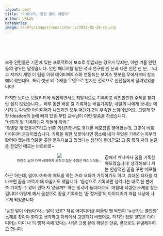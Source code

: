 ```yaml
---
layout: post
title: "아이디어, 등잔 밑이 어둡다"
author: UXLab
categories:
image: assets/images/news/interns/2022-02-28-sm.png
---
```



<br>
<br>
<br><br>
보통 인턴들은 기존에 있는 프로젝트에 보조로 투입되는 경우가 많지만, 이번 겨울 인턴들의 경우는 달랐습니다. 인턴 매니저를 맡은 석사 연구원 한 분과 다른 인턴 한 분, 그리고 저까지 세명 이 팀을 이뤄 데이터베이스와 연동되는 보이스 챗봇을 무에서부터 창조해야 했는데요. 특히 챗봇 의 주제를 무엇으로 할지는 전적으로 인턴들에게 달려있었습니다!
<br><br>
하지만 보이스 모달리티에 적합하면서도 자발적으로 기록하고 확인할만한 주제를 찾기란 쉽지 않았습니다... 하루 동안 배운 걸 기록하는 배움기록장, 내일의 나에게 보내는 메시지 등 다양한 아이디어가 나왔지만 모두 어딘가 2% 부족한 느낌이었어요. 그렇게 한창 ideation의 늪에 빠져 있을 무렵 교수님이 이런 말씀을 하셨습니다.
<br>
“너희가 뭘 기록하는지 되돌아 봐봐.”
<br>
‘특별할 게 있을까?’라고 반쯤 의심하면서도 휴대폰 메모장을 열어봤는데, 그곳이 바로 아이디어 금광이었습니다. 기록을 위한 챗봇이라면 평소에 내가 무엇을 기록하는지부터 봤어야 했는데 엉뚱한 곳만 들여다보고 있었다는 생각이 들더군요! 그 중 특히 저의 눈길을 끌었던 메모는 바로바로~
<br>
<figure style = "float:left; margin-right: 2%; text-align: center">
    <img src="{{site.baseurl}}/assets/images/news/interns/2022-02-28-sm.png">
    <figcaption style = "font-size: 80%">미련이 남아 차마 삭제하지 못하고 접은 수많은 아이디어들…</figcaption>
</figure>
<br>
잠에서 깨자마자 꿈을 기록한 메모였습니다! 생각해보니 저는 인상적인 꿈을 꾸면 메모를 하곤 하는데, 일어나자마자 메모를 하는 거라 오타가 가득하기도 하고, 휴대폰 타자를 치다보면 꿈을 까먹게 돼 아쉽기도 했습니다. ‘음성으로 기록하면 생각나는 대로 한 번에 쭉 기록할 수 있어 편하 지 않을까?’ 하는 생각이 들더라고요. 마침내 적절한 소재를 찾은 겁니다! 이렇게 해서 음성으로 꿈을 기록하는 ‘꿈 정거장’의 아이디어가 처음 세상에 나오게 되었습니다.
<br><br>
‘등잔 밑이 어둡다'라는 말이 있죠? 처음 아이디어를 떠올릴 땐 막연히 ‘누군가는 쓸만한’ 소재를 찾아야 한다고 생각하고 자리에서 고민하기 바빴어요. 하지만 정말 괜찮은 아이디어는 이미 나 의 행적 속에 있다는 사실! 고생 끝에 깨달은 만큼, 앞으로도 유념해두려고 합니다.
<br><br>